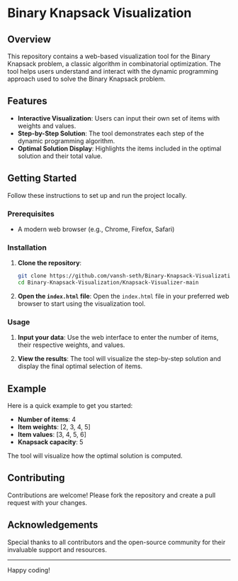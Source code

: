 # Binary Knapsack Visualization

## Overview

This repository contains a web-based visualization tool for the Binary Knapsack problem, a classic algorithm in combinatorial optimization. The tool helps users understand and interact with the dynamic programming approach used to solve the Binary Knapsack problem.

## Features

- **Interactive Visualization**: Users can input their own set of items with weights and values.
- **Step-by-Step Solution**: The tool demonstrates each step of the dynamic programming algorithm.
- **Optimal Solution Display**: Highlights the items included in the optimal solution and their total value.

## Getting Started

Follow these instructions to set up and run the project locally.

### Prerequisites

- A modern web browser (e.g., Chrome, Firefox, Safari)

### Installation

1. **Clone the repository**:
    ```bash
    git clone https://github.com/vansh-seth/Binary-Knapsack-Visualization.git
    cd Binary-Knapsack-Visualization/Knapsack-Visualizer-main
    ```

2. **Open the `index.html` file**:
    Open the `index.html` file in your preferred web browser to start using the visualization tool.

### Usage

1. **Input your data**: Use the web interface to enter the number of items, their respective weights, and values.

2. **View the results**: The tool will visualize the step-by-step solution and display the final optimal selection of items.

## Example

Here is a quick example to get you started:

- **Number of items**: 4
- **Item weights**: [2, 3, 4, 5]
- **Item values**: [3, 4, 5, 6]
- **Knapsack capacity**: 5

The tool will visualize how the optimal solution is computed.

## Contributing

Contributions are welcome! Please fork the repository and create a pull request with your changes.

## Acknowledgements

Special thanks to all contributors and the open-source community for their invaluable support and resources.

---

Happy coding!
